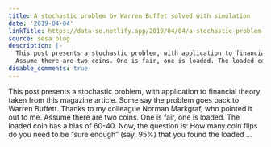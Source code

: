 ```yaml
---
title: A stochastic problem by Warren Buffet solved with simulation
date: '2019-04-04'
linkTitle: https://data-se.netlify.app/2019/04/04/a-stochastic-problem-by-warren-buffet-solved-with-simulation/
source: sesa blog
description: |-
  This post presents a stochastic problem, with application to financial theory taken from this magazine article. Some say the problem goes back to Warren Buffett. Thanks to my colleague Norman Markgraf, who pointed it out to me.
  Assume there are two coins. One is fair, one is loaded. The loaded coin has a bias of 60-40. Now, the question is: How many coin flips do you need to be “sure enough” (say, 95%) that you found the loaded ...
disable_comments: true
---
```

This post presents a stochastic problem, with application to financial theory taken from this magazine article. Some say the problem goes back to Warren Buffett. Thanks to my colleague Norman Markgraf, who pointed it out to me.
Assume there are two coins. One is fair, one is loaded. The loaded coin has a bias of 60-40. Now, the question is: How many coin flips do you need to be “sure enough” (say, 95%) that you found the loaded ...